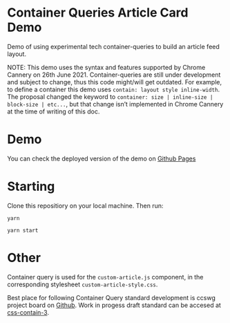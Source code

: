 # Container Queries Article Card Demo
Demo of using experimental tech container-queries to build an article feed layout.

NOTE: This demo uses the syntax and features supported by Chrome Cannery on 26th June 2021.
Container-queries are still under development and subject to change, thus this code might/will get outdated.
For example, to define a container this demo uses `contain: layout style inline-width`. The proposal changed the keyword to `container: size | inline-size | block-size | etc...`, but that change isn’t implemented in Chrome Cannery at the time of writing of this doc. 

# Demo
You can check the deployed version of the demo on [Github Pages](https://st1906.github.io/container-queries-article-card-demo/)

# Starting

Clone this repositiory on your local machine. Then run:

```
yarn
```
```
yarn start
```
# Other

Container query is used for the `custom-article.js` component, in the corresponding stylesheet `custom-article-style.css`.

Best place for following Container Query standard development is ccswg project board on [Github](https://github.com/w3c/csswg-drafts/projects/18).
Work in progess draft standard can be accesed at [css-contain-3](https://drafts.csswg.org/css-contain-3/).
